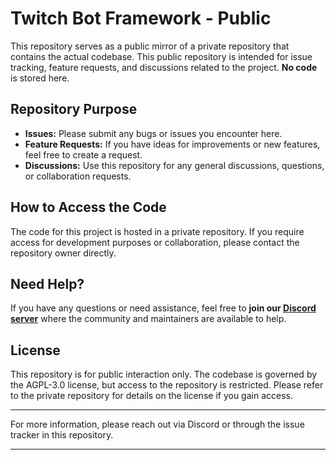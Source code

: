 # Twitch Bot Framework - Public

This repository serves as a public mirror of a private repository that contains the actual codebase. This public repository is intended for issue tracking, feature requests, and discussions related to the project. **No code** is stored here.

## Repository Purpose

- **Issues:** Please submit any bugs or issues you encounter here.
- **Feature Requests:** If you have ideas for improvements or new features, feel free to create a request.
- **Discussions:** Use this repository for any general discussions, questions, or collaboration requests.

## How to Access the Code

The code for this project is hosted in a private repository. If you require access for development purposes or collaboration, please contact the repository owner directly.

## Need Help?

If you have any questions or need assistance, feel free to **join our [Discord server](https://discord.gg/uzsxSY7h5e)** where the community and maintainers are available to help.

## License

This repository is for public interaction only. The codebase is governed by the AGPL-3.0 license, but access to the repository is restricted. Please refer to the private repository for details on the license if you gain access.

---

For more information, please reach out via Discord or through the issue tracker in this repository.

---

